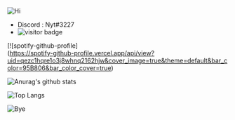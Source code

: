 <img src="https://nytsense.com/images/Clouds.png" alt="Hi"/>

<!--
**Nytsense/Nyt** is a ✨ _special_ ✨ repository because its `README.md` (this file) appears on your GitHub profile.

-->

- Discord : Nyt#3227
- <img src="https://visitor-badge.glitch.me/badge?page_id=Nytsense.visitor-badge" alt="visitor badge"/>


[![spotify-github-profile]  
(https://spotify-github-profile.vercel.app/api/view?uid=qezc1hqre1o3j8whnq2162hjw&cover_image=true&theme=default&bar_color=95B806&bar_color_cover=true)

![Anurag's github stats](https://github-readme-stats.vercel.app/api?username=Nytsense&show_icons=true&theme=dark)

![Top Langs](https://github-readme-stats.vercel.app/api/top-langs/?username=Nytsense&theme=dark)

<img src="https://nytsense.com/images/Clouds2.png" alt="Bye"/>

